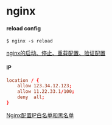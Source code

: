# nginx

#### reload config

`$ nginx -s reload`

[nginx的启动、停止、重载配置、验证配置](https://www.cnblogs.com/sea-stream/p/10201195.html)

#### IP

```conf
location / {
    allow 123.34.12.123;
    allow 11.22.33.1/100;
    deny  all;
}
```

[Nginx配置IP白名单和黑名单](https://www.cnblogs.com/xiaozong/p/5683638.html)